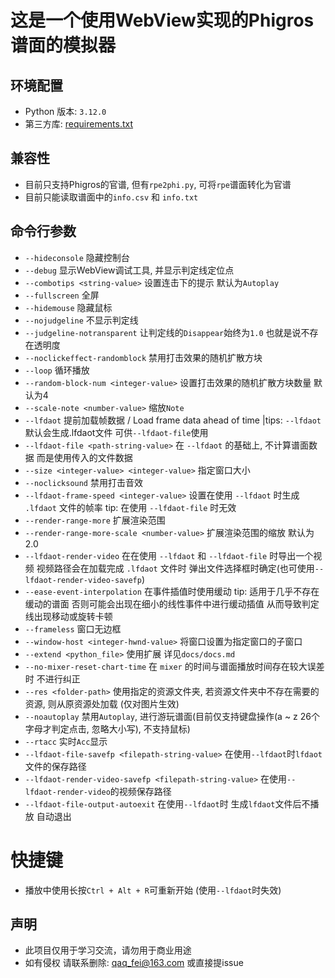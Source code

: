 # 这是一个使用WebView实现的Phigros谱面的模拟器

## 环境配置
- Python 版本: `3.12.0`
- 第三方库: [requirements.txt](./requirements.txt)

## 兼容性
- 目前只支持Phigros的官谱, 但有`rpe2phi.py`, 可将`rpe`谱面转化为官谱
- 目前只能读取谱面中的`info.csv` 和 `info.txt`

## 命令行参数
- `--hideconsole` 隐藏控制台
- `--debug` 显示WebView调试工具, 并显示判定线定位点
- `--combotips <string-value>` 设置连击下的提示 默认为`Autoplay`
- `--fullscreen` 全屏
- `--hidemouse` 隐藏鼠标
- `--nojudgeline` 不显示判定线
- `--judgeline-notransparent` 让判定线的`Disappear`始终为`1.0` 也就是说不存在透明度
- `--noclickeffect-randomblock` 禁用打击效果的随机扩散方块
- `--loop` 循环播放
- `--random-block-num <integer-value>` 设置打击效果的随机扩散方块数量 默认为4
- `--scale-note <number-value>` 缩放`Note`
- `--lfdaot` 提前加载帧数据 / Load frame data ahead of time |tips: `--lfdaot`默认会生成.lfdaot文件 可供`--lfdaot-file`使用
- `--lfdaot-file <path-string-value>` 在 `--lfdaot` 的基础上, 不计算谱面数据 而是使用传入的文件数据
- `--size <integer-value> <integer-value>` 指定窗口大小
- `--noclicksound` 禁用打击音效
- `--lfdaot-frame-speed <integer-value>` 设置在使用 `--lfdaot` 时生成 `.lfdaot` 文件的帧率 tip: 在使用 `--lfdaot-file` 时无效
- `--render-range-more` 扩展渲染范围
- `--render-range-more-scale <number-value>` 扩展渲染范围的缩放 默认为2.0
- `--lfdaot-render-video` 在在使用 `--lfdaot` 和 `--lfdaot-file` 时导出一个视频 视频路径会在加载完成 `.lfdaot` 文件时 弹出文件选择框时确定(也可使用`--lfdaot-render-video-savefp`)
- `--ease-event-interpolation` 在事件插值时使用缓动 tip: 适用于几乎不存在缓动的谱面 否则可能会出现在细小的线性事件中进行缓动插值 从而导致判定线出现移动或旋转卡顿
- `--frameless` 窗口无边框
- `--window-host <integer-hwnd-value>` 将窗口设置为指定窗口的子窗口
- `--extend <python_file>` 使用扩展 详见`docs/docs.md`
- `--no-mixer-reset-chart-time` 在 `mixer` 的时间与谱面播放时间存在较大误差时 不进行纠正
- `--res <folder-path>` 使用指定的资源文件夹, 若资源文件夹中不存在需要的资源, 则从原资源处加载 (仅对图片生效)
- `--noautoplay` 禁用`Autoplay`, 进行游玩谱面(目前仅支持键盘操作(a ~ z 26个字母才判定点击, 忽略大小写), 不支持鼠标)
- `--rtacc` 实时`Acc`显示
- `--lfdaot-file-savefp <filepath-string-value>` 在使用`--lfdaot`时`lfdaot`文件的保存路径
- `--lfdaot-render-video-savefp <filepath-string-value>` 在使用`--lfdaot-render-video`的视频保存路径
- `--lfdaot-file-output-autoexit` 在使用`--lfdaot`时 生成`lfdaot`文件后不播放 自动退出

# 快捷键
- 播放中使用长按`Ctrl + Alt + R`可重新开始 (使用`--lfdaot`时失效)

## 声明
- 此项目仅用于学习交流，请勿用于商业用途
- 如有侵权 请联系删除: qaq_fei@163.com 或直接提issue
